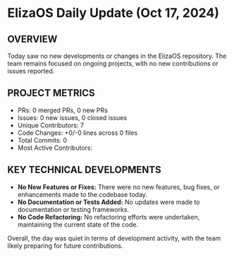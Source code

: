 # ElizaOS Daily Update (Oct 17, 2024)

## OVERVIEW 
Today saw no new developments or changes in the ElizaOS repository. The team remains focused on ongoing projects, with no new contributions or issues reported.

## PROJECT METRICS
- PRs: 0 merged PRs, 0 new PRs
- Issues: 0 new issues, 0 closed issues
- Unique Contributors: 7
- Code Changes: +0/-0 lines across 0 files
- Total Commits: 0
- Most Active Contributors: 

## KEY TECHNICAL DEVELOPMENTS
- **No New Features or Fixes:** There were no new features, bug fixes, or enhancements made to the codebase today.
- **No Documentation or Tests Added:** No updates were made to documentation or testing frameworks.
- **No Code Refactoring:** No refactoring efforts were undertaken, maintaining the current state of the code. 

Overall, the day was quiet in terms of development activity, with the team likely preparing for future contributions.